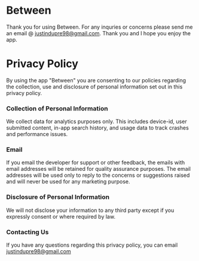 # Between

Thank you for using Between. For any inquries or concerns please send me an email @ <justindupre98@gmail.com>. Thank you and I hope you enjoy the app.

# Privacy Policy
By using the app "Between" you are consenting to our policies regarding the collection, use and disclosure of personal information set out in this privacy policy.

### Collection of Personal Information
We collect  data for analytics purposes only. This includes device-id, user submitted content, in-app search history, and usage data to track crashes and performance issues. 

### Email
If you email the developer for support or other feedback, the emails with email addresses will be retained for quality assurance purposes. The email addresses will be used only to reply to the concerns or suggestions raised and will never be used for any marketing purpose.

### Disclosure of Personal Information
We will not disclose your information to any third party except if you expressly consent or where required by law.

### Contacting Us
If you have any questions regarding this privacy policy, you can email justindupre98@gmail.com

